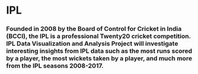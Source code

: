# IPL
### Founded in 2008 by the Board of Control for Cricket in India (BCCI), the IPL is a professional Twenty20 cricket competition. IPL Data Visualization and Analysis Project will investigate interesting insights from IPL data such as the most runs scored by a player, the most wickets taken by a player, and much more from the IPL seasons 2008-2017.
